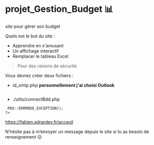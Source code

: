 # projet_Gestion_Budget 📊

site pour gérer son budget


Quels est le but du site :

* Apprendre en s'amusant
* Un affichage interactif
* Remplacer le tableau Excel


> Pour des raisons de sécurité

Vous devrez créer deux fichiers :

* id_smtp.php **personnellement j'ai choisi Outlook**

<pre><code><?php
$mdpSmtp = 'mot de passe';
$loginSmtp = 'mail';
?></code></pre>


* ./utils/connectBdd.php

<pre><code><?php
    //fichier de connexion à la BDD
    $bdd = new PDO('mysql:host=localhost;dbname=dataBaseNom','nom_utilisateur','mot_de_passe',
    array(PDO::ATTR_ERRMODE => PDO::ERRMODE_EXCEPTION));
?></code></pre>


<https://fabien.adrardev.fr/acceuil>

N’hésite pas à m’envoyer un message depuis le site si tu as besoin de renseignement 😉

